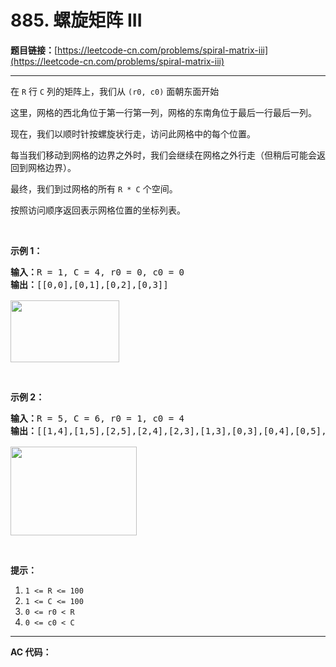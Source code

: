 # 885. 螺旋矩阵 III

**题目链接：**[https://leetcode-cn.com/problems/spiral-matrix-iii](https://leetcode-cn.com/problems/spiral-matrix-iii)

---

<div class="content__1Y2H">
 <div class="notranslate">
  <p>在&nbsp;<code>R</code>&nbsp;行&nbsp;<code>C</code>&nbsp;列的矩阵上，我们从&nbsp;<code>(r0, c0)</code>&nbsp;面朝东面开始</p> 
  <p>这里，网格的西北角位于第一行第一列，网格的东南角位于最后一行最后一列。</p> 
  <p>现在，我们以顺时针按螺旋状行走，访问此网格中的每个位置。</p> 
  <p>每当我们移动到网格的边界之外时，我们会继续在网格之外行走（但稍后可能会返回到网格边界）。</p> 
  <p>最终，我们到过网格的所有&nbsp;<code>R * C</code>&nbsp;个空间。</p> 
  <p>按照访问顺序返回表示网格位置的坐标列表。</p> 
  <p>&nbsp;</p> 
  <p><strong>示例 1：</strong></p> 
  <pre class="language-text"><strong>输入：</strong>R = 1, C = 4, r0 = 0, c0 = 0
<strong>输出：</strong>[[0,0],[0,1],[0,2],[0,3]]

<img style="height: 99px; width: 174px;" src="/aliyun-lc-upload/uploads/2018/08/24/example_1.png" alt="">
</pre> 
  <p>&nbsp;</p> 
  <p><strong>示例 2：</strong></p> 
  <pre class="language-text"><strong>输入：</strong>R = 5, C = 6, r0 = 1, c0 = 4
<strong>输出：</strong>[[1,4],[1,5],[2,5],[2,4],[2,3],[1,3],[0,3],[0,4],[0,5],[3,5],[3,4],[3,3],[3,2],[2,2],[1,2],[0,2],[4,5],[4,4],[4,3],[4,2],[4,1],[3,1],[2,1],[1,1],[0,1],[4,0],[3,0],[2,0],[1,0],[0,0]]

<img style="height: 142px; width: 202px;" src="/aliyun-lc-upload/uploads/2018/08/24/example_2.png" alt="">
</pre> 
  <p>&nbsp;</p> 
  <p><strong>提示：</strong></p> 
  <ol> 
   <li><code>1 &lt;= R &lt;= 100</code></li> 
   <li><code>1 &lt;= C &lt;= 100</code></li> 
   <li><code>0 &lt;= r0 &lt; R</code></li> 
   <li><code>0 &lt;= c0 &lt; C</code></li> 
  </ol> 
 </div>
</div>

---

**AC 代码：**

```java

```